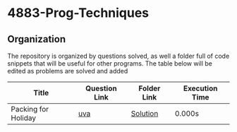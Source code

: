 # 4883-Prog-Techniques

## Organization

The repository is organized by questions solved, as well a folder full of code snippets that will be useful for other programs. The table below will be edited as problems are solved and added

| Title               | Question Link                       | Folder Link                    | Execution Time |
| ------------------- | ----------------------------------- | ------------------------------ | -------------- |
| Packing for Holiday | [uva](https://tinyurl.com/y49s6k58) | [Solution](/Assignments/12372) | 0.000s         |
